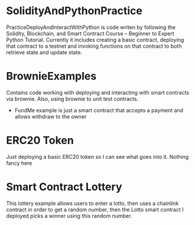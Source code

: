 # SolidityAndPythonPractice

PracticeDeployAndInteractWithPython is code writen by following the Solidity, Blockchain, and Smart Contract Course – Beginner to Expert Python Tutorial. Currently it includes creating a basic contract, deploying that contract to a testnet and invoking functions on that contract to both retrieve state and update state.

# BrownieExamples 
Contains code working with deploying and interacting with smart contracts via brownie. Also, using brownie to unit test contracts. 

- FundMe example is just a smart contract that accepts a payment and allows withdraw to the owner

# ERC20 Token
Just deploying a basic ERC20 token so I can see what goes into it. Nothing fancy here 

# Smart Contract Lottery
This lottery example allows users to enter a lotto, then uses a chainlink contract in order to get a random number, then the Lotto smart contract I deployed picks a winner using this random number. 
